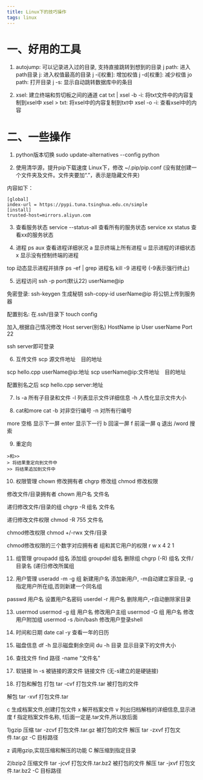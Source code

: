 ```yaml
---
title: Linux下的技巧操作
tags: linux 
---
```


# 一、好用的工具
1. autojump: 可以记录进入过的目录, 支持直接跳转到想到的目录
   j path: 进入path目录
   j: 进入权值最高的目录
   j -i[权重]: 增加权值
   j -d[权重]: 减少权值
   jo path: 打开目录
   j -s: 显示自动跳转数据库中的条目
<!--more-->

2. xsel: 建立终端和剪切板之间的通道
   cat txt | xsel -b -i: 将txt文件中的内容复制到xsel中
   xsel > txt: 将xsel中的内容复制到txt中
   xsel -o -i: 查看xsel中的内容


# 二、一些操作
1. python版本切换
sudo update-alternatives --config python

2. 使用清华源，提升pip下载速度
Linux下，修改 ~/.pip/pip.conf (没有就创建一个文件夹及文件。文件夹要加“.”，表示是隐藏文件夹)

内容如下：
```
[global]
index-url = https://pypi.tuna.tsinghua.edu.cn/simple
[install]
trusted-host=mirrors.aliyun.com
```

3. 查看服务状态
service --status-all  查看所有的服务状态
service xx status     查看xx的服务状态

4. 进程
ps aux 查看进程详细状况
a 显示终端上所有进程
u 显示进程的详细状态
x 显示没有控制终端的进程

top 动态显示进程并排序
ps -ef | grep 进程名
kill -9 进程号  (-9表示强行终止)

5. 远程访问
ssh -p port(默认22) userName@ip

免密登录:
ssh-keygen 生成秘钥
ssh-copy-id userName@ip 将公钥上传到服务器

配置别名:
在.ssh/目录下
touch config

加入,根据自己情况修改
Host server(别名)
	HostName ip
	User userName
	Port 22

ssh server即可登录

6. 互传文件
scp 源文件地址　目的地址

scp hello.cpp userName@ip:地址
scp userName@ip:文件地址　目的地址

配置别名之后
scp hello.cpp server:地址

7. ls
-a 所有子目录和文件
-l 列表显示文件详细信息
-h 人性化显示文件大小

8. cat和more
cat
-b 对非空行编号
-n 对所有行编号

more
空格 显示下一屏
enter 显示下一行
b 回滚一屏
f 前滚一屏
q 退出
/word 搜索

9. 重定向
```
>和>>
> 将结果重定向到文件中
>> 将结果追加到文件中
```

10. 权限管理
chown 修改拥有者
chgrp 修改组
chmod 修改权限

修改文件/目录拥有者
chown 用户名 文件名

递归修改文件/目录的组
chgrp -R 组名 文件名

递归修改文件权限
chmod -R 755 文件名

chmod修改权限
chmod +/-rwx 文件/目录

chmod修改权限的三个数字对应拥有者 组和其它用户的权限
r w x
4 2 1

11. 组管理
groupadd 组名    添加组
groupdel 组名    删除组
chgrp (-R) 组名 文件/目录名  (递归)修改所属组

12. 用户管理
useradd -m -g 组  新建用户名    添加新用户, -m自动建立家目录, -g指定用户所在组,否则新建一个同名组

passwd 用户名    设置用户名密码
userdel -r 用户名   删除用户,-r自动删除家目录

13. usermod
usermod -g 组 用户名   修改用户主组
usermod -G 组 用户名   修改用户附加组
usermod -s /bin/bash   修改用户登录shell

14. 时间和日期
date
cal -y 查看一年的日历

15. 磁盘信息
df -h  显示磁盘剩余空间
du -h 目录  显示目录下的文件大小

16. 查找文件
find 路径 -name "文件名"

17. 软链接
ln -s 被链接的源文件 链接文件  (无-s建立的是硬链接)

18. 打包和解包
打包
tar -cvf 打包文件.tar 被打包的文件

解包
tar -xvf 打包文件.tar

c 生成档案文件,创建打包文件
x 解开档案文件
v 列出归档解档的详细信息,显示进度
f 指定档案文件名称, f后面一定是.tar文件,所以放后面


1)gzip
压缩
tar -zcvf 打包文件.tar.gz 被打包的文件
解压
tar -zxvf 打包文件.tar.gz -C 目标路径

z 调用gzip,实现压缩和解压的功能
C 解压缩到指定目录

2)bzip2
压缩文件
tar -jcvf 打包文件.tar.bz2 被打包的文件
解压
tar -jxvf 打包文件.tar.bz2 -C 目标路径









